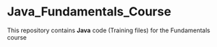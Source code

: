 # Java_Fundamentals_Course
This repository contains **Java** code (Training files) for the Fundamentals course
